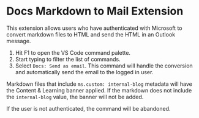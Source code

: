 # Docs Markdown to Mail Extension

This extension allows users who have authenticated with Microsoft to convert markdown files to HTML and send the HTML in an Outlook message.

1. Hit F1 to open the VS Code command palette.
1. Start typing to filter the list of commands.
1. Select `Docs: Send as email`. This command will handle the conversion and automatically send the email to the logged in user.

Markdown files that include `ms.custom: internal-blog` metadata will have the Content & Learning banner applied. If the markdown does not include the `internal-blog` value, the banner will not be added.

If the user is not authenticated, the command will be abandoned.
